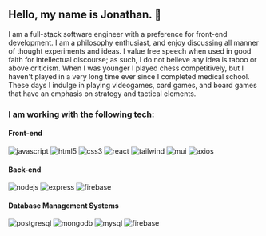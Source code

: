 ## Hello, my name is Jonathan. 👋

I am a full-stack software engineer with a preference for front-end development.
I am a philosophy enthusiast, and enjoy discussing all manner of thought experiments and ideas. I value free speech when used in good faith for intellectual discourse; as such, I do not believe any idea is taboo or above criticism. 
When I was younger I played chess competitively, but I haven't played in a very long time ever since I completed medical school. These days I indulge in playing videogames, card games, and board games that have an emphasis on strategy and tactical elements.

### I am working with the following tech:

#### Front-end

![javascript](https://img.shields.io/badge/JavaScript-purple?style=for-the-badge&logo=JavaScript&logoColor=F7DF1E)  ![html5](https://img.shields.io/badge/HTML5-gray?style=for-the-badge&logo=HTML5&logoColor=E34F26) ![css3](https://img.shields.io/badge/CSS3-blue?style=for-the-badge&logo=CSS3&logoColor=white) ![react](https://img.shields.io/badge/React-black?style=for-the-badge&logo=React&logoColor=61DAFB) ![tailwind](https://img.shields.io/badge/TailwindCSS-5A29E4?style=for-the-badge&logo=TailwindCSS&logoColor=06B6D4) ![mui](https://img.shields.io/badge/MUI-46E3B7?style=for-the-badge&logo=MUI&logoColor=007FFF) ![axios](https://img.shields.io/badge/Axios-yellow?style=for-the-badge&logo=Axios&logoColor=5A29E4)

#### Back-end

![nodejs](https://img.shields.io/badge/Node.js-339933?style=for-the-badge&logo=Node.js&logoColor=000000) ![express](https://img.shields.io/badge/Express-red?style=for-the-badge&logo=Express&logoColor=000000) ![firebase](https://img.shields.io/badge/Firebase-orange?style=for-the-badge&logo=Firebase&logoColor=FFCA28)

#### Database Management Systems

![postgresql](https://img.shields.io/badge/PostgreSQL-4169E1?style=for-the-badge&logo=PostgreSQL&logoColor=white) ![mongodb](https://img.shields.io/badge/MongoDB-47A248?style=for-the-badge&logo=MongoDB&logoColor=white) ![mysql](https://img.shields.io/badge/MySQL-00B2FF?style=for-the-badge&logo=MySQL&logoColor=white) ![firebase](https://img.shields.io/badge/Firestore-orange?style=for-the-badge&logo=Firebase&logoColor=FFCA28)






<!--
**Ragnaric/Ragnaric** is a ✨ _special_ ✨ repository because its `README.md` (this file) appears on your GitHub profile.

Here are some ideas to get you started:

- 🔭 I’m currently working on ...
- 🌱 I’m currently learning ...
- 👯 I’m looking to collaborate on ...
- 🤔 I’m looking for help with ...
- 💬 Ask me about ...
- 📫 How to reach me: ...
- 😄 Pronouns: ...
- ⚡ Fun fact: ...
-->
